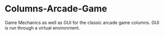 # Columns-Arcade-Game
Game Mechanics as well as GUI for the classic arcade game columns. GUI is run through a virtual environment.
